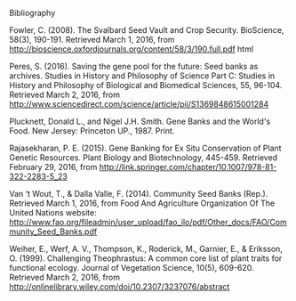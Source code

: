 Bibliography

Fowler, C. (2008). The Svalbard Seed Vault and Crop Security. BioScience, 58(3), 190-191. Retrieved March 1, 2016, from http://bioscience.oxfordjournals.org/content/58/3/190.full.pdf html 

Peres, S. (2016). Saving the gene pool for the future: Seed banks as archives. Studies in History and Philosophy of Science Part C: Studies in History and Philosophy of Biological and Biomedical Sciences, 55, 96-104. Retrieved March 2, 2016, from http://www.sciencedirect.com/science/article/pii/S1369848615001284 

Plucknett, Donald L., and Nigel J.H. Smith. Gene Banks and the World's Food. New Jersey: Princeton UP., 1987. Print.

Rajasekharan, P. E. (2015). Gene Banking for Ex Situ Conservation of Plant Genetic Resources. Plant Biology and Biotechnology, 445-459. Retrieved February 29, 2016, from http://link.springer.com/chapter/10.1007/978-81-322-2283-5_23

Van ‘t Wout, T., & Dalla Valle, F. (2014). Community Seed Banks (Rep.). Retrieved March 1, 2016, from Food And Agriculture Organization Of The United Nations website: http://www.fao.org/fileadmin/user_upload/fao_ilo/pdf/Other_docs/FAO/Community_Seed_Banks.pdf 

Weiher, E., Werf, A. V., Thompson, K., Roderick, M., Garnier, E., & Eriksson, O. (1999). Challenging Theophrastus: A common core list of plant traits for functional ecology. Journal of Vegetation Science, 10(5), 609-620. Retrieved March 2, 2016, from http://onlinelibrary.wiley.com/doi/10.2307/3237076/abstract 

